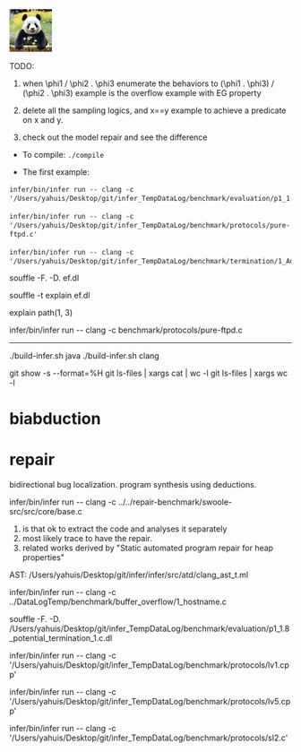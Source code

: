 <img src="website/static/img/feiyun.jpeg" alt="logo" width="15%" />


TODO:

1) when \phi1 \/ \phi2 . \phi3
enumerate the behaviors to  (\phi1 . \phi3) \/ (\phi2 . \phi3)
example is the overflow example with EG property

2) delete all the sampling logics, and x==y example to achieve a 
predicate on x and y. 

3) check out the model repair and see the difference


- To compile: 
```./compile  ```

- The first example: 
```
infer/bin/infer run -- clang -c '/Users/yahuis/Desktop/git/infer_TempDataLog/benchmark/evaluation/p1_1.8_potential_termination_1.c'

infer/bin/infer run -- clang -c '/Users/yahuis/Desktop/git/infer_TempDataLog/benchmark/protocols/pure-ftpd.c'

infer/bin/infer run -- clang -c '/Users/yahuis/Desktop/git/infer_TempDataLog/benchmark/termination/1_Adding_Subtracting_Zero_1_T.c'          
```



souffle -F. -D. ef.dl

souffle -t explain ef.dl

explain path(1, 3)

infer/bin/infer run -- clang -c benchmark/protocols/pure-ftpd.c

------
./build-infer.sh java
./build-infer.sh clang



git show -s --format=%H
git ls-files | xargs cat | wc -l
git ls-files | xargs wc -l

# biabduction 
# repair 

bidirectional bug localization. 
program synthesis using deductions. 



infer/bin/infer run -- clang -c ../../repair-benchmark/swoole-src/src/core/base.c


1. is that ok to extract the code and analyses it separately 
2. most likely trace to have the repair. 
3. related works derived by "Static automated program repair for heap properties"



AST: 
/Users/yahuis/Desktop/git/infer/infer/src/atd/clang_ast_t.ml


infer/bin/infer run -- clang -c ../DataLogTemp/benchmark/buffer_overflow/1_hostname.c


souffle -F. -D. /Users/yahuis/Desktop/git/infer_TempDataLog/benchmark/evaluation/p1_1.8_potential_termination_1.c.dl

infer/bin/infer run -- clang -c '/Users/yahuis/Desktop/git/infer_TempDataLog/benchmark/protocols/lv1.cpp'

infer/bin/infer run -- clang -c '/Users/yahuis/Desktop/git/infer_TempDataLog/benchmark/protocols/lv5.cpp'

infer/bin/infer run -- clang -c '/Users/yahuis/Desktop/git/infer_TempDataLog/benchmark/protocols/sl2.c'